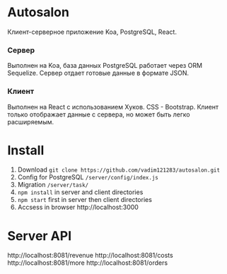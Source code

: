 # Autosalon
Клиент-серверное приложение Koa, PostgreSQL, React.
### Сервер 
Выполнен на Koa, база данных PostgreSQL работает через ORM Sequelize. Сервер отдает готовые данные в формате JSON.
### Клиент
Выполнен на React с использованием Хуков. CSS - Bootstrap. Клиент только отображает данные с сервера, но может быть легко расширяемым.

# Install
1) Download `git clone https://github.com/vadim121283/autosalon.git`
2) Config for PostgreSQL `/server/config/index.js`
3) Migration `/server/task/`
4) `npm install` in server and client directories
5) `npm start` first in server then client directories
6) Accsess in browser http://localhost:3000

# Server API
http://localhost:8081/revenue
http://localhost:8081/costs
http://localhost:8081/more
http://localhost:8081/orders

